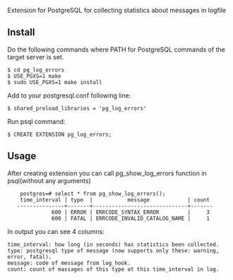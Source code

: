 Extension for PostgreSQL for collecting statistics about messages in logfile

## Install

Do the following commands where PATH for PostgreSQL commands of the target
server is set.

    $ cd pg_log_errors
    $ USE_PGXS=1 make
    $ sudo USE_PGXS=1 make install

Add to your postgresql.conf following line:

	$ shared_preload_libraries = 'pg_log_errors'

Run psql command:

    $ CREATE EXTENSION pg_log_errors;

## Usage

   After creating extension you can call pg_show_log_errors function in psql(without any arguments)

```
    postgres=# select * from pg_show_log_errors();
    time_interval | type  |           message            | count
   ---------------+-------+------------------------------+-------
              600 | ERROR | ERRCODE_SYNTAX_ERROR         |     3
              600 | FATAL | ERRCODE_INVALID_CATALOG_NAME |     1
```
In output you can see 4 columns:

    time_interval: how long (in seconds) has statistics been collected.
    type: postgresql type of message (now supports only these: warning, error, fatal).
    message: code of message from log_hook.
    count: count of massages of this type at this time_interval in log.
